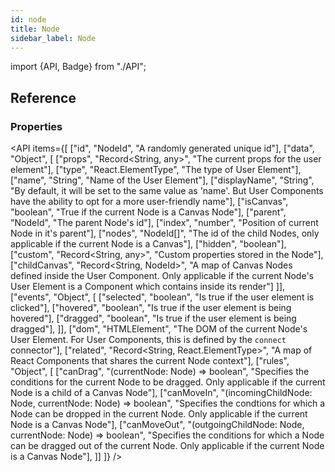 ```yaml
---
id: node
title: Node
sidebar_label: Node
---
```


import {API, Badge} from "./API";

<Badge type="type" />


## Reference
### Properties
<API items={[
  ["id", "NodeId", "A randomly generated unique id"],
  ["data", "Object", [
    ["props", "Record<String, any>", "The current props for the user element"],
    ["type", "React.ElementType", "The type of User Element"],
    ["name", "String", "Name of the User Element"],
    ["displayName", "String", "By default, it will be set to the same value as 'name'. But User Components have the ability to opt for a more user-friendly name"],
    ["isCanvas", "boolean", "True if the current Node is a Canvas Node"],
    ["parent", "NodeId", "The parent Node's id"],
    ["index", "number", "Position of current Node in it's parent"],
    ["nodes", "NodeId[]", "The id of the child Nodes, only applicable if the current Node is a Canvas"],
    ["hidden", "boolean"],
    ["custom", "Record<String, any>", "Custom properties stored in the Node"],
    ["childCanvas", "Record<String, NodeId>", "A map of Canvas Nodes defined inside the User Component. Only applicable if the current Node's User Element is a Component which contains <Canvas /> inside its render"]
  ]],
  ["events", "Object", [
    ["selected", "boolean", "Is true if the user element is clicked"],
    ["hovered", "boolean", "Is true if the user element is being hovered"],
    ["dragged", "boolean", "Is true if the user element is being dragged"],
  ]],
  ["dom", "HTMLElement", "The DOM of the current Node's User Element. For User Components, this is defined by the `connect` connector"],
  ["related", "Record<String, React.ElementType>", "A map of React Components that shares the current Node context"],
  ["rules", "Object", [
    ["canDrag", "(currentNode: Node) => boolean", "Specifies the conditions for the current Node to be dragged. Only applicable if the current Node is a child of a Canvas Node"],
    ["canMoveIn", "(incomingChildNode: Node, currentNode: Node) => boolean", "Specifies the condtions for which a Node can be dropped in the current Node. Only applicable if the current Node is a Canvas Node"],
    ["canMoveOut", "(outgoingChildNode: Node, currentNode: Node) => boolean", "Specifies the conditions for which a Node can be dragged out of the current Node. Only applicable if the current Node is a Canvas Node"],
  ]]
]} /> 


